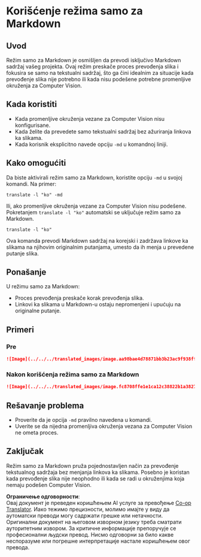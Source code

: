 <!--
CO_OP_TRANSLATOR_METADATA:
{
  "original_hash": "9b1b247a8d0f1736459e0e9ede0d9c92",
  "translation_date": "2025-06-12T11:43:43+00:00",
  "source_file": "getting_started/markdown-only-mode.md",
  "language_code": "sr"
}
-->
# Korišćenje režima samo za Markdown

## Uvod
Režim samo za Markdown je osmišljen da prevodi isključivo Markdown sadržaj vašeg projekta. Ovaj režim preskače proces prevođenja slika i fokusira se samo na tekstualni sadržaj, što ga čini idealnim za situacije kada prevođenje slika nije potrebno ili kada nisu podešene potrebne promenljive okruženja za Computer Vision.

## Kada koristiti
- Kada promenljive okruženja vezane za Computer Vision nisu konfigurisane.
- Kada želite da prevedete samo tekstualni sadržaj bez ažuriranja linkova ka slikama.
- Kada korisnik eksplicitno navede opciju `-md` u komandnoj liniji.

## Kako omogućiti
Da biste aktivirali režim samo za Markdown, koristite opciju `-md` u svojoj komandi. Na primer:
```
translate -l "ko" -md
```

Ili, ako promenljive okruženja vezane za Computer Vision nisu podešene. Pokretanjem `translate -l "ko"` automatski se uključuje režim samo za Markdown.

```
translate -l "ko"
```

Ova komanda prevodi Markdown sadržaj na korejski i zadržava linkove ka slikama na njihovim originalnim putanjama, umesto da ih menja u prevedene putanje slika.

## Ponašanje
U režimu samo za Markdown:
- Proces prevođenja preskače korak prevođenja slika.
- Linkovi ka slikama u Markdown-u ostaju nepromenjeni i upućuju na originalne putanje.

## Primeri
### Pre
```markdown
![Image](../../../translated_images/image.aa98bae4d78871bb3b23ac9f938ff86539da4cd6fb4c52dafedc4665135c3d61.sr.png)
```
### Nakon korišćenja režima samo za Markdown
```markdown
![Image](../../../translated_images/image.fc8708ffe1e1ca12c38822b1a382726da4b232025d1daa8a50ab75c8635d0c4a.sr.png)
```

## Rešavanje problema
- Proverite da je opcija `-md` pravilno navedena u komandi.
- Uverite se da nijedna promenljiva okruženja vezana za Computer Vision ne ometa proces.

## Zaključak
Režim samo za Markdown pruža pojednostavljen način za prevođenje tekstualnog sadržaja bez menjanja linkova ka slikama. Posebno je koristan kada prevođenje slika nije neophodno ili kada se radi u okruženjima koja nemaju podešen Computer Vision.

**Ограничење одговорности**:  
Овај документ је преведен коришћењем AI услуге за превођење [Co-op Translator](https://github.com/Azure/co-op-translator). Иако тежимо прецизности, молимо имајте у виду да аутоматски преводи могу садржати грешке или нетачности. Оригинални документ на његовом изворном језику треба сматрати ауторитетним извором. За критичне информације препоручује се професионални људски превод. Нисмо одговорни за било какве неспоразуме или погрешне интерпретације настале коришћењем овог превода.